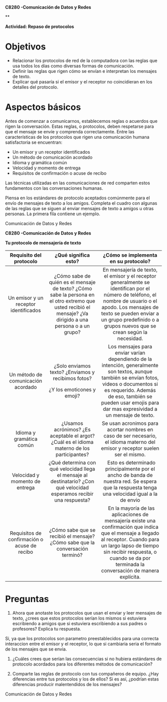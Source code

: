 ﻿
**C8280 -Comunicación de Datos y Redes** 


**


**Actividad: Repaso de protocolos** 
# **Objetivos** 
- Relacionar los protocolos de red de la computadora con las reglas que usa todos los días como diversas formas de comunicación. 
- Definir las reglas que rigen cómo se envían e interpretan los mensajes de texto. 
- Explicar qué pasaría si el emisor y el receptor no coincidieran en los detalles del protocolo. 
# **Aspectos básicos** 
Antes de comenzar a comunicarnos, establecemos reglas o acuerdos que rigen la conversación. Estas reglas, o protocolos, deben respetarse para que el mensaje se envíe y comprenda correctamente. Entre las características de los protocolos que rigen una comunicación humana satisfactoria se encuentran: 



- Un emisor y un receptor identificados 
- Un método de comunicación acordado 
- Idioma y gramática común 
- Velocidad y momento de entrega 
- Requisitos de confirmación o acuse de recibo 

Las técnicas utilizadas en las comunicaciones de red comparten estos fundamentos con las conversaciones humanas. 

Piensa en los estándares de protocolo aceptados comúnmente para el envío de mensajes de texto a los amigos. Completa el cuadro con algunas de las reglas que se siguen al enviar mensajes de texto a amigos u otras personas. La primera fila contiene un ejemplo. 



Comunicación de Datos y Redes 



**C8280 -Comunicación de Datos y Redes** 



**Tu protocolo de mensajería de texto** 

|**Requisito del protocolo** |**¿Qué significa esto?** |**¿Cómo se implementa en su protocolo?** |
| :-: | :-: | :-: |
|Un emisor y un receptor identificados |¿Cómo sabe de quién es el mensaje de texto? ¿Cómo sabe la persona en el otro extremo que usted recibió el mensaje? ¿Va dirigido a una persona o a un grupo? |En mensajería de texto, el emisor y el receptor generalmente se identifican por el número de teléfono, el nombre de usuario o el apodo. Los mensajes de texto se pueden enviar a un grupo predefinido o a grupos nuevos que se crean según la necesidad. |
|Un método de comunicación acordado |<p>¿Solo enviamos texto? ¿Enviamos y recibimos fotos? </p><p>¿Y los emoticones y emoji? </p>|Los mensajes para enviar varían dependiendo de la intención, generalmente son textos, aunque también se envían fotos, videos o documentos si es requerido. Además de eso, también se pueden usar emojis para dar mas expresividad a un mensaje de texto.|
|Idioma y gramática común |¿Usamos acrónimos? ¿Es aceptable el argot? ¿Cuál es el idioma materno de los participantes? |Se usan acronimos para acortar nombres en caso de ser necesario, el idioma materno del emisor y receptor suelen ser el mismo.
|Velocidad y momento de entrega |¿Qué determina con qué velocidad llega el mensaje al destinatario? ¿Con qué velocidad esperamos recibir una respuesta? |` `Esto es determinado principalmente por el ancho de banda de nuestra red. Se espera que la respuesta tenga una velocidad igual a la de envio|
|Requisitos de confirmación o acuse de recibo |¿Cómo sabe que se recibió el mensaje? ¿Cómo sabe que la conversación terminó? |` `En la mayoría de las aplicaciones de mensajería existe una confirmación que indica que el mensaje a llegado al receptor. Cuando para un largo lapso de tiempo sin recibir respuesta, o cuando se da por terminada la conversación de manera explícita.|
# **Preguntas** 
1. Ahora que anotaste los protocolos que usan el enviar y leer mensajes de texto, ¿crees que estos protocolos serían los mismos si estuviera escribiendo a amigos que si estuviera escribiendo a sus padres o profesores? Explica tu respuesta. 

Si, ya que los protocolos son parametro preestablecidos para una correcta interaccion entre el emisor y el receptor, lo que si cambiaria seria el formato de los mensajes que se envia.

1. ¿Cuáles crees que serían las consecuencias si no hubiera estándares de protocolo acordados para los diferentes métodos de comunicación? 



1. Comparte las reglas de protocolo con tus compañeros de equipo. ¿Hay diferencias entre tus protocolos y los de ellos? Si es así, ¿podrían estas diferencias producir malentendidos de los mensajes?

Comunicación de Datos y Redes 

[ref1]: Aspose.Words.0d1faf25-e48d-4b19-a482-073dead305d3.001.png
